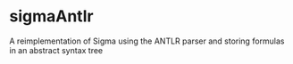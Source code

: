 # sigmaAntlr
A reimplementation of Sigma using the ANTLR parser and storing formulas in an abstract syntax tree
